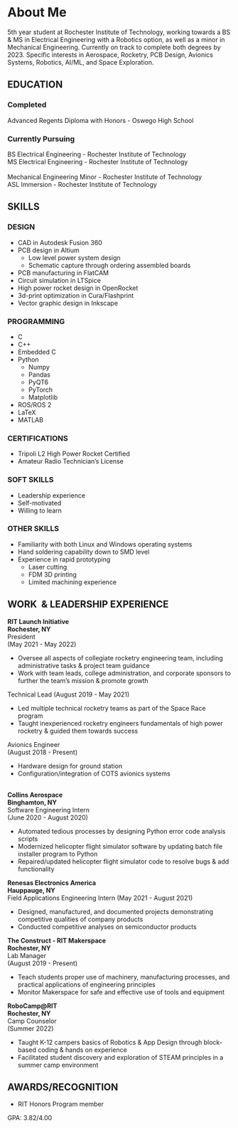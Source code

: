 # About Me
5th year student at Rochester Institute of Technology, working towards a BS & MS in Electrical Engineering with a Robotics option, as well as a minor in Mechanical Engineering. Currently on track to complete both degrees by 2023. Specific interests in Aerospace, Rocketry, PCB Design, Avionics Systems, Robotics, AI/ML, and Space Exploration.
## EDUCATION 
### Completed
Advanced Regents Diploma with Honors - Oswego High School

### Currently Pursuing
BS Electrical Engineering - Rochester Institute of Technology  
MS Electrical Engineering - Rochester Institute of Technology  
​  
Mechanical Engineering Minor - Rochester Institute of Technology  
​ASL Immersion - Rochester Institute of Technology

## SKILLS  
### DESIGN
- ​CAD in Autodesk Fusion 360
- PCB design in Altium
   - Low level power system design
   - Schematic capture through ordering assembled boards
- PCB manufacturing in FlatCAM
- Circuit simulation in LTSpice
- High power rocket design in OpenRocket  
- 3d-print optimization in Cura/Flashprint
- Vector graphic design in Inkscape

  
### PROGRAMMING
- C
- C++
- Embedded C
- Python
  - Numpy
  - Pandas
  - PyQT6
  - PyTorch
  - Matplotlib
- ROS/ROS 2
- LaTeX
- MATLAB

### CERTIFICATIONS
- Tripoli L2 High Power Rocket Certified
- Amateur Radio Technician’s License

### SOFT SKILLS
- Leadership experience
- Self-motivated​
- Willing to learn

### OTHER SKILLS
- Familiarity with both Linux and Windows operating systems
- Hand soldering capability down to SMD level
- Experience in rapid prototyping
    - Laser cutting
    - FDM 3D printing
    - Limited machining experience

## WORK  & LEADERSHIP EXPERIENCE  
**RIT Launch Initiative                                    
Rochester, NY**  
President                                                        
(May 2021 - May 2022)

- Oversee all aspects of collegiate rocketry engineering team, including administrative tasks & project team guidance
- Work with team leads, college administration, and corporate sponsors to further the team’s mission & promote growth

Technical Lead
(August 2019 - May 2021)

- Led multiple technical rocketry teams as part of the Space Race program
- Taught inexperienced rocketry engineers fundamentals of high power rocketry & guided them towards success

Avionics Engineer                                          
(August 2018 - Present)

- Hardware design for ground station
- Configuration/integration of COTS avionics systems

   
**Collins Aerospace**                                         
**Binghamton, NY**  
Software Engineering Intern                        
(June 2020 - August 2020)

- Automated tedious processes by designing Python error code analysis scripts
- Modernized helicopter flight simulator software by updating batch file installer program to Python
- Repaired/updated helicopter flight simulator code to resolve bugs & add functionality

  
**Renesas Electronics America                      
Hauppauge, NY**  
Field Applications Engineering Intern
(May 2021 - August 2021)

- Designed, manufactured, and documented projects demonstrating competitive qualities of company products
- Conducted competitive analyses on semiconductor products

  
**The Construct - RIT Makerspace                
Rochester, NY**  
Lab Manager                                                  
(August 2019 - Present)

- Teach students proper use of machinery, manufacturing processes, and practical applications of engineering principles
- Monitor Makerspace for safe and effective use of tools and equipment

  
**RoboCamp@RIT  
Rochester, NY**  
Camp Counselor  
(Summer 2022)​

- Taught K-12 campers basics of Robotics & App Design through block-based coding & hands on experience
- Facilitated student discovery and exploration of STEAM principles in a summer camp environment


## AWARDS/RECOGNITION

- RIT Honors Program member​

GPA: 3.82/4.00
